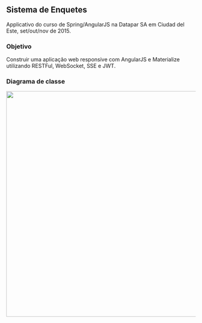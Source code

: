 ## Sistema de Enquetes

Applicativo do curso de Spring/AngularJS na Datapar SA em Ciudad del Este, set/out/nov de 2015.

### Objetivo

Construir uma aplicação web responsive com AngularJS e Materialize utilizando RESTFul, WebSocket, SSE e JWT.

### Diagrama de classe

<p align="center">
<img src="https://github.com/lyndontavares/spring-angularjs-datapar/blob/master/app-Enquete/EnqueteSB2/src/main/java/py/com/datapar/enquete/model/diagrama5.png" width="600">
</p>
